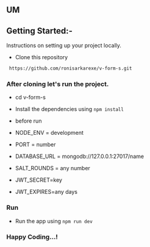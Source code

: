 ## UM

## Getting Started:-

Instructions on setting up your project locally.

- Clone this repository

```sh
 https://github.com/ronisarkarexe/v-form-s.git
```

### After cloning let's run the project.

- cd v-form-s
- Install the dependencies using `npm install`

- before run
- NODE_ENV = development
- PORT = number
- DATABASE_URL = mongodb://127.0.0.1:27017/name
- SALT_ROUNDS = any number
- JWT_SECRET=key
- JWT_EXPIRES=any days

### Run

- Run the app using `npm run dev`

### Happy Coding...!
